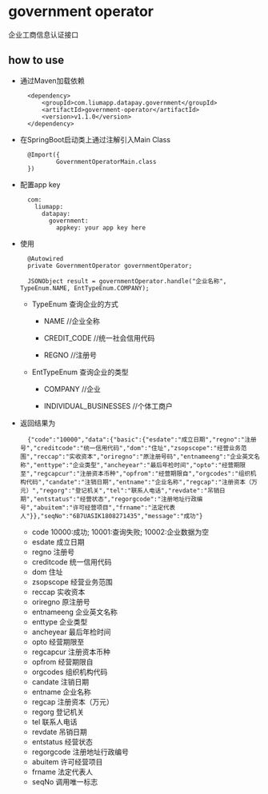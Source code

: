 # government operator

企业工商信息认证接口

## how to use

* 通过Maven加载依赖
        
        <dependency>
            <groupId>com.liumapp.datapay.government</groupId>
            <artifactId>government-operator</artifactId>
            <version>v1.1.0</version>
        </dependency>
        
* 在SpringBoot启动类上通过注解引入Main Class

        @Import({
                GovernmentOperatorMain.class
        })        
        
* 配置app key

        com:
          liumapp:
            datapay:
              government:
                appkey: your app key here
        
* 使用

        @Autowired
        private GovernmentOperator governmentOperator;
        
        JSONObject result = governmentOperator.handle("企业名称", TypeEnum.NAME, EntTypeEnum.COMPANY);
        
    * TypeEnum 查询企业的方式
        
        * NAME //企业全称
        
        * CREDIT_CODE //统一社会信用代码
        
        * REGNO //注册号                 
              
    * EntTypeEnum 查询企业的类型
    
        * COMPANY //企业
            
        * INDIVIDUAL_BUSINESSES //个体工商户          
                       
* 返回结果为

        {"code":"10000","data":{"basic":{"esdate":"成立日期","regno":"注册号","creditcode":"统一信用代码","dom":"住址","zsopscope":"经营业务范围","reccap":"实收资本","oriregno":"原注册号码","entnameeng":"企业英文名称","enttype":"企业类型","ancheyear":"最后年检时间","opto":"经营期限至","regcapcur":"注册资本币种","opfrom":"经营期限自","orgcodes":"组织机构代码","candate":"注销日期","entname":"企业名称","regcap":"注册资本（万元）","regorg":"登记机关","tel":"联系人电话","revdate":"吊销日期","entstatus":"经营状态","regorgcode":"注册地址行政编号","abuitem":"许可经营项目","frname":"法定代表人"}},"seqNo":"6B7UASIK1808271435","message":"成功"}
        
    * code 10000:成功; 10001:查询失败; 10002:企业数据为空
    * esdate 成立日期
    * regno 注册号
    * creditcode 统一信用代码
    * dom 住址
    * zsopscope 经营业务范围
    * reccap 实收资本
    * oriregno 原注册号
    * entnameeng 企业英文名称
    * enttype 企业类型
    * ancheyear 最后年检时间
    * opto 经营期限至
    * regcapcur 注册资本币种
    * opfrom 经营期限自
    * orgcodes 组织机构代码
    * candate 注销日期
    * entname 企业名称
    * regcap 注册资本（万元）
    * regorg 登记机关
    * tel 联系人电话
    * revdate 吊销日期
    * entstatus 经营状态
    * regorgcode 注册地址行政编号
    * abuitem 许可经营项目
    * frname 法定代表人
    * seqNo 调用唯一标志

